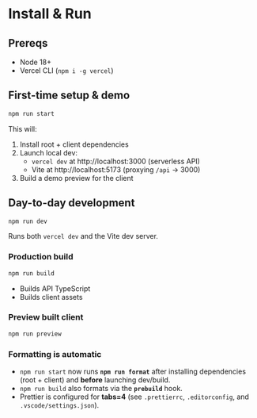 # Install & Run

## Prereqs

- Node 18+
- Vercel CLI (`npm i -g vercel`)

## First-time setup & demo

```bash
npm run start
```

This will:

1. Install root + client dependencies
2. Launch local dev:
    - `vercel dev` at http://localhost:3000 (serverless API)
    - Vite at http://localhost:5173 (proxying `/api` → 3000)
3. Build a demo preview for the client

## Day-to-day development

```bash
npm run dev
```

Runs both `vercel dev` and the Vite dev server.

### Production build

```bash
npm run build
```

- Builds API TypeScript
- Builds client assets

### Preview built client

```bash
npm run preview
```

### Formatting is automatic

- `npm run start` now runs **`npm run format`** after installing dependencies (root + client) and **before** launching dev/build.
- `npm run build` also formats via the **`prebuild`** hook.
- Prettier is configured for **tabs=4** (see `.prettierrc`, `.editorconfig`, and `.vscode/settings.json`).
